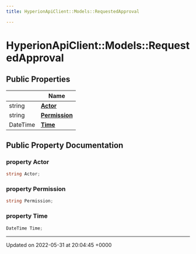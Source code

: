 ```yaml
---
title: HyperionApiClient::Models::RequestedApproval

---
```


# HyperionApiClient::Models::RequestedApproval





## Public Properties

|                | Name           |
| -------------- | -------------- |
| string | **[Actor](/Classes/class_hyperion_api_client_1_1_models_1_1_requested_approval.md#property-actor)**  |
| string | **[Permission](/Classes/class_hyperion_api_client_1_1_models_1_1_requested_approval.md#property-permission)**  |
| DateTime | **[Time](/Classes/class_hyperion_api_client_1_1_models_1_1_requested_approval.md#property-time)**  |

## Public Property Documentation

### property Actor

```csharp
string Actor;
```


### property Permission

```csharp
string Permission;
```


### property Time

```csharp
DateTime Time;
```


-------------------------------

Updated on 2022-05-31 at 20:04:45 +0000